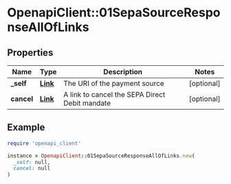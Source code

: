 # OpenapiClient::01SepaSourceResponseAllOfLinks

## Properties

| Name | Type | Description | Notes |
| ---- | ---- | ----------- | ----- |
| **_self** | [**Link**](Link.md) | The URI of the payment source | [optional] |
| **cancel** | [**Link**](Link.md) | A link to cancel the SEPA Direct Debit mandate | [optional] |

## Example

```ruby
require 'openapi_client'

instance = OpenapiClient::01SepaSourceResponseAllOfLinks.new(
  _self: null,
  cancel: null
)
```

